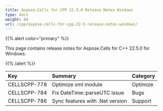 ```yaml
---
title: Aspose.Cells for CPP 22.5.0 Release Notes Windows
type: docs
weight: 84
url: /cpp/aspose-cells-for-cpp-22-5-release-notes-windows/
---
```


{{% alert color="primary" %}}

This page contains release notes for Aspose.Cells for C++ 22.5.0 for Windows.

{{% /alert %}}

|**Key**|**Summary**|**Category**|
| :- | :- | :- |
|CELLSCPP-778|Optimize xml module |Optimize|
|CELLSCPP-784|Fix DateTime::parseUTC issue |Bugs|
|CELLSCPP-786|Sync features with .Net version |Support|
